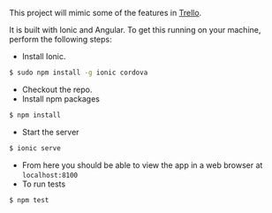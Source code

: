 This project will mimic some of the features in [Trello](https://trello.com).

It is built with Ionic and Angular. To get this running on your machine, perform the following steps:

- Install Ionic.
```bash
$ sudo npm install -g ionic cordova
```
- Checkout the repo.
- Install npm packages
```bash
$ npm install
```
- Start the server
```bash
$ ionic serve
```
- From here you should be able to view the app in a web browser at `localhost:8100`
- To run tests
```bash
$ npm test
```
